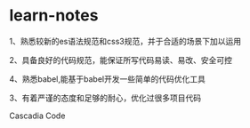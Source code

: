# learn-notes

1、熟悉较新的es语法规范和css3规范，并于合适的场景下加以运用

2、具备良好的代码规范，能保证所写代码易读、易改、安全可控

4、熟悉babel,能基于babel开发一些简单的代码优化工具

3、有着严谨的态度和足够的耐心，优化过很多项目代码


Cascadia Code

